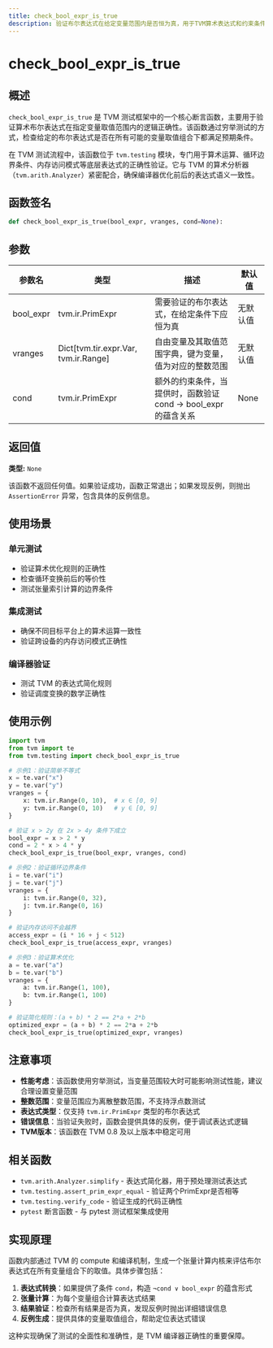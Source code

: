 ```yaml
---
title: check_bool_expr_is_true
description: 验证布尔表达式在给定变量范围内是否恒为真，用于TVM算术表达式和约束条件的正确性测试
---
```


# check_bool_expr_is_true

## 概述

`check_bool_expr_is_true` 是 TVM 测试框架中的一个核心断言函数，主要用于验证算术布尔表达式在指定变量取值范围内的逻辑正确性。该函数通过穷举测试的方式，检查给定的布尔表达式是否在所有可能的变量取值组合下都满足预期条件。

在 TVM 测试流程中，该函数位于 `tvm.testing` 模块，专门用于算术运算、循环边界条件、内存访问模式等底层表达式的正确性验证。它与 TVM 的算术分析器（`tvm.arith.Analyzer`）紧密配合，确保编译器优化前后的表达式语义一致性。

## 函数签名

```python
def check_bool_expr_is_true(bool_expr, vranges, cond=None):
```

## 参数

| 参数名 | 类型 | 描述 | 默认值 |
|--------|------|------|--------|
| bool_expr | tvm.ir.PrimExpr | 需要验证的布尔表达式，在给定条件下应恒为真 | 无默认值 |
| vranges | Dict[tvm.tir.expr.Var, tvm.ir.Range] | 自由变量及其取值范围字典，键为变量，值为对应的整数范围 | 无默认值 |
| cond | tvm.ir.PrimExpr | 额外的约束条件，当提供时，函数验证 cond → bool_expr 的蕴含关系 | None |

## 返回值

**类型:** `None`

该函数不返回任何值。如果验证成功，函数正常退出；如果发现反例，则抛出 `AssertionError` 异常，包含具体的反例信息。

## 使用场景

### 单元测试
- 验证算术优化规则的正确性
- 检查循环变换前后的等价性
- 测试张量索引计算的边界条件

### 集成测试
- 确保不同目标平台上的算术运算一致性
- 验证跨设备的内存访问模式正确性

### 编译器验证
- 测试 TVM 的表达式简化规则
- 验证调度变换的数学正确性

## 使用示例

```python
import tvm
from tvm import te
from tvm.testing import check_bool_expr_is_true

# 示例1：验证简单不等式
x = te.var("x")
y = te.var("y")
vranges = {
    x: tvm.ir.Range(0, 10),  # x ∈ [0, 9]
    y: tvm.ir.Range(0, 10)   # y ∈ [0, 9]
}

# 验证 x > 2y 在 2x > 4y 条件下成立
bool_expr = x > 2 * y
cond = 2 * x > 4 * y
check_bool_expr_is_true(bool_expr, vranges, cond)

# 示例2：验证循环边界条件
i = te.var("i")
j = te.var("j")
vranges = {
    i: tvm.ir.Range(0, 32),
    j: tvm.ir.Range(0, 16)
}

# 验证内存访问不会越界
access_expr = (i * 16 + j < 512)
check_bool_expr_is_true(access_expr, vranges)

# 示例3：验证算术优化
a = te.var("a")
b = te.var("b")
vranges = {
    a: tvm.ir.Range(1, 100),
    b: tvm.ir.Range(1, 100)
}

# 验证简化规则：(a + b) * 2 == 2*a + 2*b
optimized_expr = (a + b) * 2 == 2*a + 2*b
check_bool_expr_is_true(optimized_expr, vranges)
```

## 注意事项

- **性能考虑**：该函数使用穷举测试，当变量范围较大时可能影响测试性能，建议合理设置变量范围
- **整数范围**：变量范围应为离散整数范围，不支持浮点数测试
- **表达式类型**：仅支持 `tvm.ir.PrimExpr` 类型的布尔表达式
- **错误信息**：当验证失败时，函数会提供具体的反例，便于调试表达式逻辑
- **TVM版本**：该函数在 TVM 0.8 及以上版本中稳定可用

## 相关函数

- `tvm.arith.Analyzer.simplify` - 表达式简化器，用于预处理测试表达式
- `tvm.testing.assert_prim_expr_equal` - 验证两个PrimExpr是否相等
- `tvm.testing.verify_code` - 验证生成的代码正确性
- `pytest` 断言函数 - 与 pytest 测试框架集成使用

## 实现原理

函数内部通过 TVM 的 compute 和编译机制，生成一个张量计算内核来评估布尔表达式在所有变量组合下的取值。具体步骤包括：

1. **表达式转换**：如果提供了条件 `cond`，构造 `¬cond ∨ bool_expr` 的蕴含形式
2. **张量计算**：为每个变量组合计算表达式结果
3. **结果验证**：检查所有结果是否为真，发现反例时抛出详细错误信息
4. **反例生成**：提供具体的变量取值组合，帮助定位表达式错误

这种实现确保了测试的全面性和准确性，是 TVM 编译器正确性的重要保障。